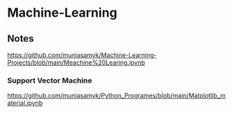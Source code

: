 # Machine-Learning

## Notes
https://github.com/muniasamyk/Machine-Learning-Projects/blob/main/Meachine%20Learing.ipynb

### Support Vector Machine
https://github.com/muniasamyk/Python_Programes/blob/main/Matplotlib_material.ipynb
